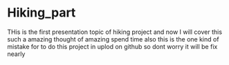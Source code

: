 # Hiking_part
THis is the first presentation topic of hiking project and now I will cover this such a amazing thought of amazing spend time also
this is the one kind of mistake for to do this project in uplod on github so 
dont worry it will be fix nearly
